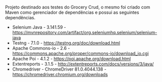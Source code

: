 Projeto destinado aos testes do Grocery Crud, o mesmo foi criado com Maven como gerenciador de dependências e possui as seguintes dependências.

* Selenium Java - 3.141.59 - https://mvnrepository.com/artifact/org.seleniumhq.selenium/selenium-java
* Testng - 7.1.0 - https://testng.org/doc/download.html
* Apache Commons-io - 2.6 - https://commons.apache.org/proper/commons-io/download_io.cgi
* Apache Poi - 4.1.2 - https://poi.apache.org/download.html
* Extentreports - 3.1.5 - http://extentreports.com/docs/versions/3/java/
* Chromedriver - ChromeDriver 81.0.4044.138 - https://chromedriver.chromium.org/downloads